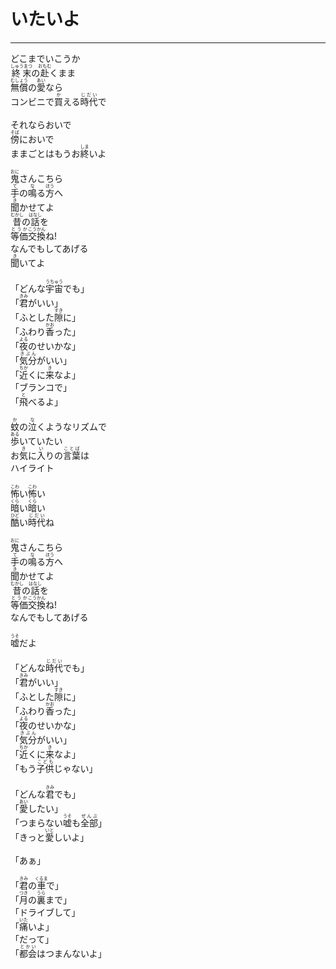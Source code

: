 # いたいよ
---
<lyric>
どこまでいこうか<br/>
<ruby>終末<rt>しゅうまつ</rt></ruby>の<ruby>赴<rt>おもむ</rt></ruby>くまま<br/>
<ruby>無償<rt>むしょう</rt></ruby>の<ruby>愛<rt>あい</rt></ruby>なら<br/>
コンビニで<ruby>買<rt>か</rt></ruby>える<ruby>時代<rt>じだい</rt></ruby>で<br/>
<br/>
それならおいで<br/>
<ruby>傍<rt>そば</rt></ruby>においで<br/>
ままごとはもうお<ruby>終<rt>しま</rt></ruby>いよ<br/>
<br/>
<ruby>鬼<rt>おに</rt></ruby>さんこちら<br/>
<ruby>手<rt>て</rt></ruby>の<ruby>鳴<rt>な</rt></ruby>る<ruby>方<rt>ほう</rt></ruby>へ<br/>
<ruby>聞<rt>き</rt></ruby>かせてよ<br/>
<ruby>昔<rt>むかし</rt></ruby>の<ruby>話<rt>はなし</rt></ruby>を<br/>
<ruby>等価<rt>とうか</rt></ruby><ruby>交換<rt>こうかん</rt></ruby>ね!<br/>
なんでもしてあげる<br/>
<ruby>聞<rt>き</rt></ruby>いてよ<br/>
<br/>
「どんな<ruby>宇宙<rt>うちゅう</rt></ruby>でも」<br/>
「<ruby>君<rt>きみ</rt></ruby>がいい」<br/>
「ふとした<ruby>隙<rt>すき</rt></ruby>に」<br/>
「ふわり<ruby>香<rt>かお</rt></ruby>った」<br/>
「<ruby>夜<rt>よる</rt></ruby>のせいかな」<br/>
「<ruby>気分<rt>きぶん</rt></ruby>がいい」<br/>
「<ruby>近<rt>ちか</rt></ruby>くに<ruby>来<rt>き</rt></ruby>なよ」<br/>
「ブランコで」<br/>
「<ruby>飛<rt>と</rt></ruby>べるよ」<br/>
<br/>
<ruby>蚊<rt>か</rt></ruby>の<ruby>泣<rt>な</rt></ruby>くようなリズムで<br/>
<ruby>歩<rt>ある</rt></ruby>いていたい<br/>
お<ruby>気<rt>き</rt></ruby>に<ruby>入<rt>い</rt></ruby>りの<ruby>言葉<rt>ことば</rt></ruby>は<br/>
ハイライト<br/>
<br/>
<ruby>怖<rt>こわ</rt></ruby>い<ruby>怖<rt>こわ</rt></ruby>い<br/>
<ruby>暗<rt>くら</rt></ruby>い<ruby>暗<rt>くら</rt></ruby>い<br/>
<ruby>酷<rt>ひど</rt></ruby>い<ruby>時代<rt>じだい</rt></ruby>ね<br/>
<br/>
<ruby>鬼<rt>おに</rt></ruby>さんこちら<br/>
<ruby>手<rt>て</rt></ruby>の<ruby>鳴<rt>な</rt></ruby>る<ruby>方<rt>ほう</rt></ruby>へ<br/>
<ruby>聞<rt>き</rt></ruby>かせてよ<br/>
<ruby>昔<rt>むかし</rt></ruby>の<ruby>話<rt>はなし</rt></ruby>を<br/>
<ruby>等価<rt>とうか</rt></ruby><ruby>交換<rt>こうかん</rt></ruby>ね!<br/>
なんでもしてあげる<br/>
<br/>
<ruby>嘘<rt>うそ</rt></ruby>だよ<br/>
<br/>
「どんな<ruby>時代<rt>じだい</rt></ruby>でも」<br/>
「<ruby>君<rt>きみ</rt></ruby>がいい」<br/>
「ふとした<ruby>隙<rt>すき</rt></ruby>に」<br/>
「ふわり<ruby>香<rt>かお</rt></ruby>った」<br/>
「<ruby>夜<rt>よる</rt></ruby>のせいかな」<br/>
「<ruby>気分<rt>きぶん</rt></ruby>がいい」<br/>
「<ruby>近<rt>ちか</rt></ruby>くに<ruby>来<rt>き</rt></ruby>なよ」<br/>
「もう<ruby>子供<rt>こども</rt></ruby>じゃない」<br/>
<br/>
「どんな<ruby>君<rt>きみ</rt></ruby>でも」<br/>
「<ruby>愛<rt>あい</rt></ruby>したい」<br/>
「つまらない<ruby>嘘<rt>うそ</rt></ruby>も<ruby>全部<rt>ぜんぶ</rt></ruby>」<br/>
「きっと<ruby>愛<rt>いと</rt></ruby>しいよ」<br/>
<br/>
「あぁ」<br/>
<br/>
「<ruby>君<rt>きみ</rt></ruby>の<ruby>車<rt>くるま</rt></ruby>で」<br/>
「<ruby>月<rt>つき</rt></ruby>の<ruby>裏<rt>うら</rt></ruby>まで」<br/>
「ドライブして」<br/>
「<ruby>痛<rt>いた</rt></ruby>いよ」<br/>
「だって」<br/>
「<ruby>都会<rt>とかい</rt></ruby>はつまんないよ」<br/>
</lyric>
